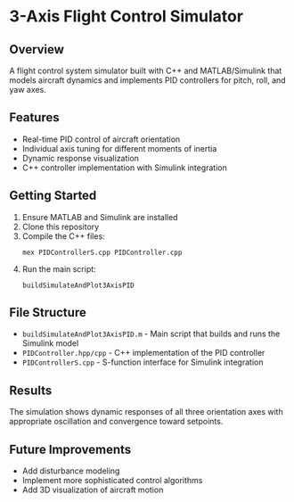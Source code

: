# 3-Axis Flight Control Simulator

## Overview
A flight control system simulator built with C++ and MATLAB/Simulink that models aircraft dynamics and implements PID controllers for pitch, roll, and yaw axes.

## Features
- Real-time PID control of aircraft orientation
- Individual axis tuning for different moments of inertia
- Dynamic response visualization
- C++ controller implementation with Simulink integration

## Getting Started
1. Ensure MATLAB and Simulink are installed
2. Clone this repository
3. Compile the C++ files:
   ```
   mex PIDControllerS.cpp PIDController.cpp
   ```
4. Run the main script:
   ```
   buildSimulateAndPlot3AxisPID
   ```

## File Structure
- `buildSimulateAndPlot3AxisPID.m` - Main script that builds and runs the Simulink model
- `PIDController.hpp/cpp` - C++ implementation of the PID controller
- `PIDControllerS.cpp` - S-function interface for Simulink integration

## Results
The simulation shows dynamic responses of all three orientation axes with appropriate oscillation and convergence toward setpoints.

## Future Improvements
- Add disturbance modeling
- Implement more sophisticated control algorithms
- Add 3D visualization of aircraft motion
